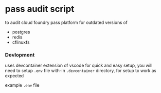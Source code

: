 # pass audit script

to audit cloud foundry pass platform for outdated versions of

- postgres
- redis
- cflinuxfs

### Devlopment

uses devcontainer extension of vscode for quick and easy setup, you will need to setup `.env` file with-in `.devcontainer` directory, for setup to work as expected

example `.env` file

```bash

```
